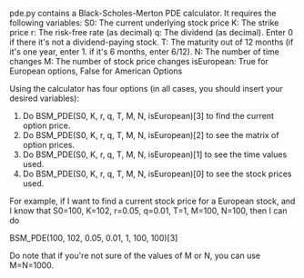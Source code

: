 pde.py contains a Black-Scholes-Merton PDE calculator. It requires the following variables:
  S0: The current underlying stock price
  K: The strike price
  r: The risk-free rate (as decimal)
  q: The dividend (as decimal). Enter 0 if there it's not a dividend-paying stock.
  T: The maturity out of 12 months (if it's one year, enter 1. if it's 6 months, enter 6/12).
  N: The number of time changes
  M: The number of stock price changes
  isEuropean: True for European options, False for American Options

Using the calculator has four options (in all cases, you should insert your desired variables):
  1. Do BSM_PDE(S0, K, r, q, T, M, N, isEuropean)[3] to find the current option price.
  2. Do BSM_PDE(S0, K, r, q, T, M, N, isEuropean)[2] to see the matrix of option prices.
  3. Do BSM_PDE(S0, K, r, q, T, M, N, isEuropean)[1] to see the time values used.
  4. Do BSM_PDE(S0, K, r, q, T, M, N, isEuropean)[0] to see the stock prices used.

For example, if I want to find a current stock price for a European stock, and I know that S0=100, K=102, r=0.05, q=0.01, T=1, M=100, N=100, then I can do

  BSM_PDE(100, 102, 0.05, 0.01, 1, 100, 100)[3]

Do note that if you're not sure of the values of M or N, you can use M=N=1000.
